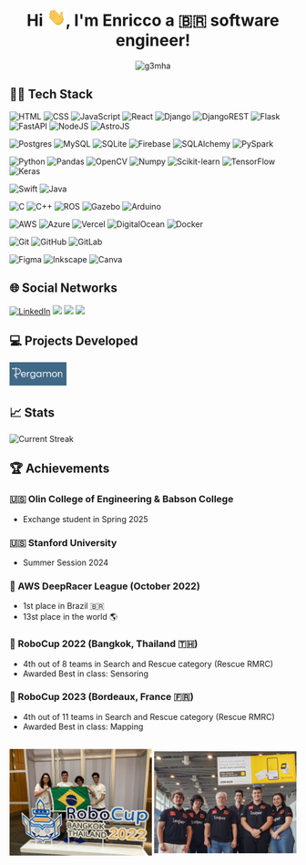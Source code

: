 <h1 align="center">
  Hi <img src="img/wavin_hand.gif" alt="hi gif" width="33">, I'm Enricco a 🇧🇷 software engineer!
</h1>

<p align="middle"> <img src="https://komarev.com/ghpvc/?username=g3mha&label=Visits&color=000000&style=flat" alt="g3mha"/> </p>

## 👨‍💻 Tech Stack

![HTML](https://img.shields.io/badge/html5-%23E34F26.svg?style=for-the-badge&logo=html5&logoColor=white)
![CSS](https://img.shields.io/badge/css3-%231572B6.svg?style=for-the-badge&logo=css3&logoColor=white)
![JavaScript](https://img.shields.io/badge/javascript-%23323330.svg?style=for-the-badge&logo=javascript&logoColor=%23F7DF1E)
![React](https://img.shields.io/badge/react-%2320232a.svg?style=for-the-badge&logo=react&logoColor=%2361DAFB)
![Django](https://img.shields.io/badge/django-%23092E20.svg?style=for-the-badge&logo=django&logoColor=white)
![DjangoREST](https://img.shields.io/badge/DJANGO-REST-ff1709?style=for-the-badge&logo=django&logoColor=white&color=ff1709&labelColor=gray)
![Flask](https://img.shields.io/badge/flask-%23000.svg?style=for-the-badge&logo=flask&logoColor=white)
![FastAPI](https://img.shields.io/badge/FastAPI-005571?style=for-the-badge&logo=fastapi)
![NodeJS](https://img.shields.io/badge/node.js-6DA55F?style=for-the-badge&logo=node.js&logoColor=white)
![AstroJS](https://img.shields.io/badge/AstroJS-000000?style=for-the-badge&logo=astro&logoColor=white)

![Postgres](https://img.shields.io/badge/postgres-%23316192.svg?style=for-the-badge&logo=postgresql&logoColor=white)
![MySQL](https://img.shields.io/badge/mysql-%2300f.svg?style=for-the-badge&logo=mysql&logoColor=white)
![SQLite](https://img.shields.io/badge/sqlite-%2307405e.svg?style=for-the-badge&logo=sqlite&logoColor=white)
![Firebase](https://img.shields.io/badge/firebase-%23039BE5.svg?style=for-the-badge&logo=firebase)
![SQLAlchemy](https://img.shields.io/badge/SQLAlchemy-000000?style=for-the-badge&logo=sqlalchemy&logoColor=white)
![PySpark](https://img.shields.io/badge/PySpark-000000?style=for-the-badge&logo=apache-spark&logoColor=white)

![Python](https://img.shields.io/badge/python-3670A0?style=for-the-badge&logo=python&logoColor=ffdd54)
![Pandas](https://img.shields.io/badge/pandas-%23150458.svg?style=for-the-badge&logo=pandas&logoColor=white)
![OpenCV](https://img.shields.io/badge/opencv-%23white.svg?style=for-the-badge&logo=opencv&logoColor=white)
![Numpy](https://img.shields.io/badge/numpy-%23013243.svg?style=for-the-badge&logo=numpy&logoColor=white)
![Scikit-learn](https://img.shields.io/badge/scikit_learn-%23F7931E.svg?style=for-the-badge&logo=scikit-learn&logoColor=white)
![TensorFlow](https://img.shields.io/badge/TensorFlow-%23FF6F00.svg?style=for-the-badge&logo=TensorFlow&logoColor=white)
![Keras](https://img.shields.io/badge/Keras-%23D00000.svg?style=for-the-badge&logo=Keras&logoColor=white)

![Swift](https://img.shields.io/badge/swift-%23FA7343.svg?style=for-the-badge&logo=swift&logoColor=white)
![Java](https://img.shields.io/badge/java-%23ED8B00.svg?style=for-the-badge&logo=openjdk&logoColor=white)

![C](https://img.shields.io/badge/c-%2300599C.svg?style=for-the-badge&logo=c&logoColor=white)
![C++](https://img.shields.io/badge/C++-00599C?style=for-the-badge&logo=c%2B%2B&logoColor=white)
![ROS](https://img.shields.io/badge/ros-%230A0FF9.svg?style=for-the-badge&logo=ros&logoColor=white)
![Gazebo](https://img.shields.io/badge/Gazebo-000000?style=for-the-badge&logo=gazebo&logoColor=white)
![Arduino](https://img.shields.io/badge/Arduino-00979D?style=for-the-badge&logo=Arduino&logoColor=white)

![AWS](https://img.shields.io/badge/AWS-%23FF9900.svg?style=for-the-badge&logo=amazon-aws&logoColor=white)
![Azure](https://img.shields.io/badge/Azure-0089D6?style=for-the-badge&logo=microsoft-azure&logoColor=white)
![Vercel](https://img.shields.io/badge/vercel-%23000000.svg?style=for-the-badge&logo=vercel&logoColor=white)
![DigitalOcean](https://img.shields.io/badge/DigitalOcean-%230167ff.svg?style=for-the-badge&logo=digitalocean&logoColor=white)
![Docker](https://img.shields.io/badge/docker-%230db7ed.svg?style=for-the-badge&logo=docker&logoColor=white)

![Git](https://img.shields.io/badge/git-%23F05033.svg?style=for-the-badge&logo=git&logoColor=white)
![GitHub](https://img.shields.io/badge/github-%23121011.svg?style=for-the-badge&logo=github&logoColor=white)
![GitLab](https://img.shields.io/badge/gitlab-%23FCA121.svg?style=for-the-badge&logo=gitlab&logoColor=white)

![Figma](https://img.shields.io/badge/figma-%23F24E1E.svg?style=for-the-badge&logo=figma&logoColor=white)
![Inkscape](https://img.shields.io/badge/Inkscape-e0e0e0?style=for-the-badge&logo=inkscape&logoColor=080A13)
![Canva](https://img.shields.io/badge/Canva-%2300C4CC.svg?style=for-the-badge&logo=Canva&logoColor=white)

## 🌐 Social Networks

<a href="https://www.linkedin.com/in/enriccogemha/" target="_blank"><img src="https://img.shields.io/badge/Linkedin-0A66C2?style=for-the-badge&logo=linkedin&logoColor=white" alt="LinkedIn"/></a>
<a href="https://www.instagram.com/enriccogemha/" target="_blank"><img src="https://img.shields.io/badge/Instagram-E4405F?style=for-the-badge&logo=instagram&logoColor=white"/></a>
<a href="https://twitter.com/gemhadventures" target="_blank"><img src="https://img.shields.io/badge/X-000000?style=for-the-badge&logo=X&logoColor=white"/></a>
<a href="https://discordapp.com/users/723560063981060189/" target="_blank"><img src="https://img.shields.io/badge/Discord-7289DA?style=for-the-badge&logo=discord&logoColor=white"/></a>

## 💻 Projects Developed

<a href="https://pergamon.com.br" target="_blank"><img src="img/pergamon.jpg" alt="MCC" width="100"/></a>

## 📈 Stats

![Current Streak](https://github-readme-streak-stats.herokuapp.com/?user=g3mha&theme=dark&include_all_commits=true&count_private=true)

</details>

## 🏆 Achievements

### 🇺🇸 Olin College of Engineering & Babson College

- Exchange student in Spring 2025

### 🇺🇸 Stanford University

- Summer Session 2024

### 🧠 AWS DeepRacer League (October 2022)

- 1st place in Brazil 🇧🇷
- 13st place in the world 🌎

### 🤖 RoboCup 2022 (Bangkok, Thailand 🇹🇭)

- 4th out of 8 teams in Search and Rescue category (Rescue RMRC)
- Awarded Best in class: Sensoring

### 🤖 RoboCup 2023 (Bordeaux, France 🇫🇷)

- 4th out of 11 teams in Search and Rescue category (Rescue RMRC)
- Awarded Best in class: Mapping

<br />

<img align="center" alt="RoboCup2022 Thailand photo" width="250px" src="img/RoboCup22.jpg"/>
<img align="center" alt="RoboCup2023 Bordeaux photo" width="250px" src="img/RoboCup23.jpg"/>
